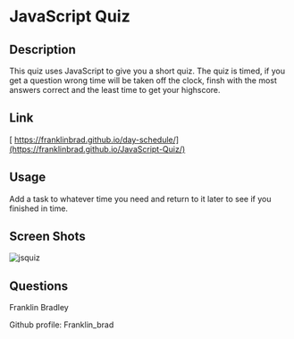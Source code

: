 # JavaScript Quiz

  ## Description
  
  This quiz uses JavaScript to give you a short quiz. The quiz is timed, if you get a question wrong time will be taken off the clock, finsh with the most answers correct and the least time to get your highscore.
 
  ## Link

 [ https://franklinbrad.github.io/day-schedule/](https://franklinbrad.github.io/JavaScript-Quiz/)
  
  ## Usage
 
  Add a task to whatever time you need and return to it later to see if you finished in time.

  ## Screen Shots
 


![jsquiz](https://github.com/FranklinBrad/JavaScript-Quiz/assets/144159410/7126205d-b0d9-4dfc-996e-78478044f104)


  ## Questions

  Franklin Bradley
  
  Github profile: Franklin_brad
